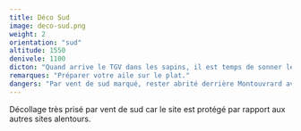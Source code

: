 ```yaml
---
title: Déco Sud
image: deco-sud.png
weight: 2
orientation: "sud"
altitude: 1550
denivele: 1100
dicton: "Quand arrive le TGV dans les sapins, il est temps de sonner le tocsin&nbsp;!"
remarques: "Préparer votre aile sur le plat."
dangers: "Par vent de sud marqué, rester abrité derrière Montouvrard avant de basculer en vallée."
---
```


Décollage très prisé par vent de sud car le site est protégé par rapport aux autres sites alentours.
